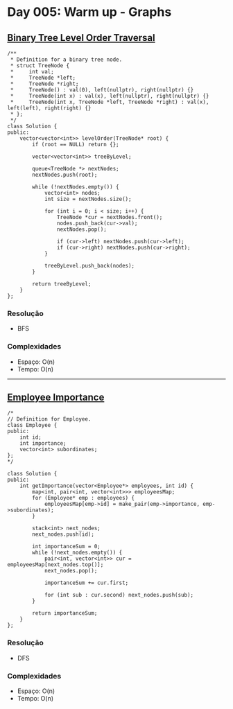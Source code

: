 # Day 005: Warm up - Graphs

## [Binary Tree Level Order Traversal](https://leetcode.com/problems/binary-tree-level-order-traversal/)
```cpp=
/**
 * Definition for a binary tree node.
 * struct TreeNode {
 *     int val;
 *     TreeNode *left;
 *     TreeNode *right;
 *     TreeNode() : val(0), left(nullptr), right(nullptr) {}
 *     TreeNode(int x) : val(x), left(nullptr), right(nullptr) {}
 *     TreeNode(int x, TreeNode *left, TreeNode *right) : val(x), left(left), right(right) {}
 * };
 */
class Solution {
public:
    vector<vector<int>> levelOrder(TreeNode* root) {
        if (root == NULL) return {};
        
        vector<vector<int>> treeByLevel;
        
        queue<TreeNode *> nextNodes;
        nextNodes.push(root);
        
        while (!nextNodes.empty()) {
            vector<int> nodes;
            int size = nextNodes.size();
            
            for (int i = 0; i < size; i++) {
                TreeNode *cur = nextNodes.front();
                nodes.push_back(cur->val);
                nextNodes.pop();
                
                if (cur->left) nextNodes.push(cur->left);
                if (cur->right) nextNodes.push(cur->right);
            }
            
            treeByLevel.push_back(nodes);
        }
        
        return treeByLevel;
    }
};
```

### Resolução
* BFS

### Complexidades
* Espaço: O(n)
* Tempo: O(n)

---

## [Employee Importance](https://leetcode.com/problems/employee-importance/)
```cpp=
/*
// Definition for Employee.
class Employee {
public:
    int id;
    int importance;
    vector<int> subordinates;
};
*/

class Solution {
public:
    int getImportance(vector<Employee*> employees, int id) {
        map<int, pair<int, vector<int>>> employeesMap;
        for (Employee* emp : employees) {
            employeesMap[emp->id] = make_pair(emp->importance, emp->subordinates);
        }
        
        stack<int> next_nodes;
        next_nodes.push(id);
        
        int importanceSum = 0;
        while (!next_nodes.empty()) {
            pair<int, vector<int>> cur = employeesMap[next_nodes.top()];
            next_nodes.pop();
            
            importanceSum += cur.first;
            
            for (int sub : cur.second) next_nodes.push(sub);
        }
        
        return importanceSum;
    }
};
```

### Resolução
* DFS

### Complexidades
* Espaço: O(n)
* Tempo: O(n)
